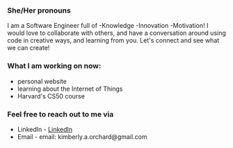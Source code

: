 

<h3>She/Her pronouns</h3>

<p>I am a Software Engineer full of -Knowledge -Innovation -Motivation! I would love to collaborate with others, and have a conversation around using code in creative ways, and learning from you. Let's connect and see what we can create!</p>

<h3>What I am working on now:</h3>
<ul>
  <li>personal website</li>
  <li>learning about the Internet of Things</li>
  <li>Harvard's CS50 course</li>
</ul>
<h3>Feel free to reach out to me via</h3>
<ul>
  <li>LinkedIn - <a href="https://www.linkedin.com/in/kimberly-orchard-she-her">LinkedIn</a></li>
  <li>Email - email: kimberly.a.orchard@gmail.com</li>
</ul>



